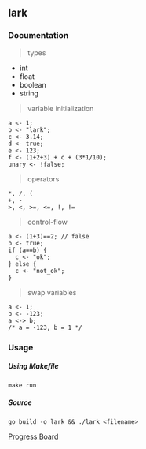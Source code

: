 ## lark
> 

### Documentation
> types

- int
- float
- boolean
- string

> variable initialization

```
a <- 1;
b <- "lark";
c <- 3.14;
d <- true;
e <- 123;
f <- (1+2+3) + c + (3*1/10);
unary <- !false;
```

> operators

```
*, /, (
+, -
>, <, >=, <=, !, !=
```

> control-flow

```
a <- (1+3)==2; // false
b <- true;
if (a==b) {
  c <- "ok";
} else {
  c <- "not_ok";
}
```

> swap variables

```
a <- 1;
b <- -123;
a <-> b;
/* a = -123, b = 1 */
```

### Usage
##### Using Makefile
`make run`

##### Source
`go build -o lark && ./lark <filename>`

[Progress Board](https://trello.com/b/1qAWAjZS/lark)
